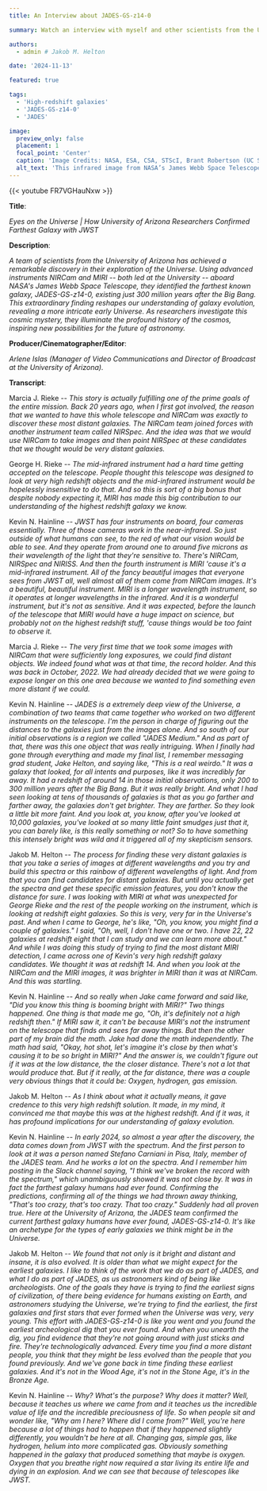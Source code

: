 ```yaml
---
title: An Interview about JADES-GS-z14-0

summary: Watch an interview with myself and other scientists from the University of Arizona discussing the discovery of JADES-GS-z14-0, the most distant galaxy currently known!

authors:
  - admin # Jakob M. Helton

date: '2024-11-13'

featured: true

tags:
  - 'High-redshift galaxies'
  - 'JADES-GS-z14-0'
  - 'JADES'

image:
  preview_only: false
  placement: 1
  focal_point: 'Center'
  caption: 'Image Credits: NASA, ESA, CSA, STScI, Brant Robertson (UC Santa Cruz), Ben Johnson (CfA), Sandro Tacchella (Cambridge), Phill Cargile (CfA).'
  alt_text: 'This infrared image from NASA’s James Webb Space Telescope (also called Webb or JWST) was taken by the NIRCam (Near-Infrared Camera) for the JWST Advanced Deep Extragalactic Survey, or JADES, program. The NIRCam data was used to determine which galaxies to study further with spectroscopic observations. In the background image, blue represents light at 0.90, 1.15, and 1.50 microns (filters F090W + F115W + F150W), green is 2.00 and 2.77 microns (F200W + F277W), and red is 3.56, 4.10, and 4.44 microns (F356W + F410M + F444W). The pullout image shows light at 0.90 and 1.15 microns (F090W + F115W) as blue, 1.50 and 2.00 microns (F150W + F200W) as green, and 2.77 microns (F277W) as red.'
---
```


{{< youtube FR7VGHauNxw >}}

**Title**:

_Eyes on the Universe | How University of Arizona Researchers Confirmed Farthest Galaxy with JWST_

**Description**:

_A team of scientists from the University of Arizona has achieved a remarkable discovery in their exploration of the Universe. Using advanced instruments NIRCam and MIRI -- both led at the University -- aboard NASA's James Webb Space Telescope, they identified the farthest known galaxy, JADES-GS-z14-0, existing just 300 million years after the Big Bang. This extraordinary finding reshapes our understanding of galaxy evolution, revealing a more intricate early Universe. As researchers investigate this cosmic mystery, they illuminate the profound history of the cosmos, inspiring new possibilities for the future of astronomy._

**Producer/Cinematographer/Editor**: 

_Arlene Islas (Manager of Video Communications and Director of Broadcast at the University of Arizona)._

**Transcript**:

Marcia J. Rieke -- _This story is actually fulfilling one of the prime goals of the entire mission. Back 20 years ago, when I first got involved, the reason that we wanted to have this whole telescope and NIRCam was exactly to discover these most distant galaxies. The NIRCam team joined forces with another instrument team called NIRSpec. And the idea was that we would use NIRCam to take images and then point NIRSpec at these candidates that we thought would be very distant galaxies._

George H. Rieke -- _The mid-infrared instrument had a hard time getting accepted on the telescope. People thought this telescope was designed to look at very high redshift objects and the mid-infrared instrument would be hopelessly insensitive to do that. And so this is sort of a big bonus that despite nobody expecting it, MIRI has made this big contribution to our understanding of the highest redshift galaxy we know._

Kevin N. Hainline -- _JWST has four instruments on board, four cameras essentially. Three of those cameras work in the near-infrared. So just outside of what humans can see, to the red of what our vision would be able to see. And they operate from around one to around five microns as their wavelength of the light that they're sensitive to. There's NIRCam, NIRSpec and NIRISS. And then the fourth instrument is MIRI 'cause it's a mid-infrared instrument. All of the fancy beautiful images that everyone sees from JWST all, well almost all of them come from NIRCam images. It's a beautiful, beautiful instrument. MIRI is a longer wavelength instrument, so it operates at longer wavelengths in the infrared. And it is a wonderful instrument, but it's not as sensitive. And it was expected, before the launch of the telescope that MIRI would have a huge impact on science, but probably not on the highest redshift stuff, 'cause things would be too faint to observe it._

Marcia J. Rieke -- _The very first time that we took some images with NIRCam that were sufficiently long exposures, we could find distant objects. We indeed found what was at that time, the record holder. And this was back in October, 2022. We had already decided that we were going to expose longer on this one area because we wanted to find something even more distant if we could._

Kevin N. Hainline -- _JADES is a extremely deep view of the Universe, a combination of two teams that came together who worked on two different instruments on the telescope. I'm the person in charge of figuring out the distances to the galaxies just from the images alone. And so south of our initial observations is a region we called "JADES Medium." And as part of that, there was this one object that was really intriguing. When I finally had gone through everything and made my final list, I remember messaging grad student, Jake Helton, and saying like, "This is a real weirdo." It was a galaxy that looked, for all intents and purposes, like it was incredibly far away. It had a redshift of around 14 in those initial observations, only 200 to 300 million years after the Big Bang. But it was really bright. And what I had seen looking at tens of thousands of galaxies is that as you go farther and farther away, the galaxies don't get brighter. They are farther. So they look a little bit more faint. And you look at, you know, after you've looked at 10,000 galaxies, you've looked at so many little faint smudges just that it, you can barely like, is this really something or not? So to have something this intensely bright was wild and it triggered all of my skepticism sensors._

Jakob M. Helton -- _The process for finding these very distant galaxies is that you take a series of images at different wavelengths and you try and build this spectra or this rainbow of different wavelengths of light. And from that you can find candidates for distant galaxies. But until you actually get the spectra and get these specific emission features, you don't know the distance for sure. I was looking with MIRI at what was unexpected for George Rieke and the rest of the people working on the instrument, which is looking at redshift eight galaxies. So this is very, very far in the Universe's past. And when I came to George, he's like, "Oh, you know, you might find a couple of galaxies." I said, "Oh, well, I don't have one or two. I have 22, 22 galaxies at redshift eight that I can study and we can learn more about." And while I was doing this study of trying to find the most distant MIRI detection, I came across one of Kevin's very high redshift galaxy candidates. We thought it was at redshift 14. And when you look at the NIRCam and the MIRI images, it was brighter in MIRI than it was at NIRCam. And this was startling._

Kevin N. Hainline -- _And so really when Jake came forward and said like, "Did you know this thing is booming bright with MIRI?" Two things happened. One thing is that made me go, "Oh, it's definitely not a high redshift then." If MIRI saw it, it can't be because MIRI's not the instrument on the telescope that finds and sees far away things. But then the other part of my brain did the math. Jake had done the math independently. The math had said, "Okay, hot shot, let's imagine it's close by then what's causing it to be so bright in MIRI?" And the answer is, we couldn't figure out if it was at the low distance, the the closer distance. There's not a lot that would produce that. But if it really, at the far distance, there was a couple very obvious things that it could be: Oxygen, hydrogen, gas emission._

Jakob M. Helton -- _As I think about what it actually means, it gave credence to this very high redshift solution. It made, in my mind, it convinced me that maybe this was at the highest redshift. And if it was, it has profound implications for our understanding of galaxy evolution._

Kevin N. Hainline -- _In early 2024, so almost a year after the discovery, the data comes down from JWST with the spectrum. And the first person to look at it was a person named Stefano Carniani in Pisa, Italy, member of the JADES team. And he works a lot on the spectra. And I remember him posting in the Slack channel saying, "I think we've broken the record with the spectrum," which unambiguously showed it was not close by. It was in fact the farthest galaxy humans had ever found. Confirming the predictions, confirming all of the things we had thrown away thinking, "That's too crazy, that's too crazy. That too crazy." Suddenly had all proven true. Here at the University of Arizona, the JADES team confirmed the current farthest galaxy humans have ever found, JADES-GS-z14-0. It's like an archetype for the types of early galaxies we think might be in the Universe._

Jakob M. Helton -- _We found that not only is it bright and distant and insane, it is also evolved. It is older than what we might expect for the earliest galaxies. I like to think of the work that we do as part of JADES, and what I do as part of JADES, as us astronomers kind of being like archeologists. One of the goals they have is trying to find the earliest signs of civilization, of there being evidence for humans existing on Earth, and astronomers studying the Universe, we're trying to find the earliest, the first galaxies and first stars that ever formed when the Universe was very, very young. This effort with JADES-GS-z14-0 is like you went and you found the earliest archeological dig that you ever found. And when you unearth the dig, you find evidence that they're not going around with just sticks and fire. They're technologically advanced. Every time you find a more distant people, you think that they might be less evolved than the people that you found previously. And we've gone back in time finding these earliest galaxies. And it's not in the Wood Age, it's not in the Stone Age, it's in the Bronze Age._

Kevin N. Hainline -- _Why? What's the purpose? Why does it matter? Well, because it teaches us where we came from and it teaches us the incredible value of life and the incredible preciousness of life. So when people sit and wonder like, "Why am I here? Where did I come from?" Well, you're here because a lot of things had to happen that if they happened slightly differently, you wouldn't be here at all. Changing gas, simple gas, like hydrogen, helium into more complicated gas. Obviously something happened in the galaxy that produced something that maybe is oxygen. Oxygen that you breathe right now required a star living its entire life and dying in an explosion. And we can see that because of telescopes like JWST._
